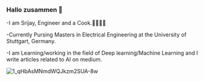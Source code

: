 ### Hallo zusammen 👋


-I am Srijay, Engineer and a Cook.👨‍🍳👨‍💻

-Currently Pursing Masters in Electrical Engineering at the University of Stuttgart, Germany.

-I am Learning/working in the field of Deep learning/Machine Learning
and I write articles related to AI on medium. 

![1_qHbAsMNmdWQJkzm2SUA-8w](https://user-images.githubusercontent.com/23414920/100386723-86007700-3026-11eb-92d8-0d307f70855a.jpeg)



<!--
**srijayjk/srijayjk** is a ✨ _special_ ✨ repository because its `README.md` (this file) appears on your GitHub profile.

Here are some ideas to get you started:

- 🔭 I’m currently working on ...👨‍💻
- 🌱 I’m currently learning Deep Learning

-->
